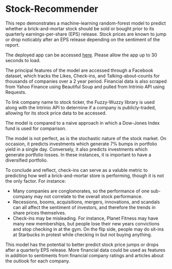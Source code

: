 # Stock-Recommender

This repo demonstrates a machine-learning random-forest model to predict whether a brick-and-mortar stock 
should be sold or bought prior to its quarterly earnings-per-share (EPS) release. Stock prices are known to jump or drop
noticably after an EPS release depending on the sentiment of the report.

The deployed app can be accessed <a href="http://eric-j-campbell-capstone.herokuapp.com/">here</a>. Please allow the app up to 30 seconds to load.

The principal features of the model are accessed through a Facebook dataset, which tracks the Likes, Check-ins, and Talking-about-counts for 
thousands of companies over a 2 year period. Financial data is also scraped from Yahoo Finance using Beautiful Soup and pulled from Intrinio API
using Requests.

To link company name to stock ticker, the Fuzzy-Wuzzy library is used along with the Intrinio API to determine if a company is publicly-traded,
allowing for its stock price data to be accessed.

The model is compared to a naive approach in which a Dow-Jones Index fund is used for comparison.

The model is not perfect, as is the stochastic nature of the stock market. On occasion, it predicts investments which generate 7% bumps in portfolio
yield in a single day. Conversely, it also predicts investments which generate portfolio losses. In these instances, it is important to have a diversified portfolio.

To conclude and reflect, check-ins can serve as a valuble metric to predicting how well a brick-and-mortar store is performing, though it is not the only factor.
For instance: 
<ul>
<li>Many companies are conglomorates, so the performance of one sub-company may not correlate to the overall stock performance.</li>
<li>Recessions, booms, acquisitions, mergers, innovations, and scandals can all affect the sentiment of investors, and therefore the trends in share prices themselves.</li>
<li>Check-ins may be misleading. For instance, Planet Fitness may have many new memberships, but people lose their new years convictions and stop checking in at the gym. 
On the flip side, people may do sit-ins at Starbucks in protest while checking in but not buying anything.</li>
</ul>

This model has the potential to better predict stock price jumps or drops after a quarterly EPS release. More financial data could be used as features in addition
to sentiments from financial company ratings and articles about the outlook for each company.

